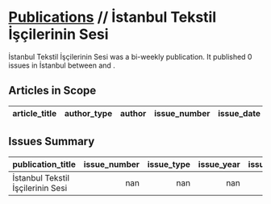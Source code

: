 # [Publications](firstlevel_publications.md) // İstanbul Tekstil İşçilerinin Sesi

İstanbul Tekstil İşçilerinin Sesi was a bi-weekly publication. It published 0 issues in İstanbul between  and .

## Articles in Scope

| article_title   | author_type   | author   | issue_number   | issue_date   | pages   |
|-----------------|---------------|----------|----------------|--------------|---------|

## Issues Summary

| publication_title                 |   issue_number |   issue_type |   issue_year |   issue_month |   issue_day |   printing_house_name |
|:----------------------------------|---------------:|-------------:|-------------:|--------------:|------------:|----------------------:|
| İstanbul Tekstil İşçilerinin Sesi |            nan |          nan |          nan |           nan |         nan |                   nan |